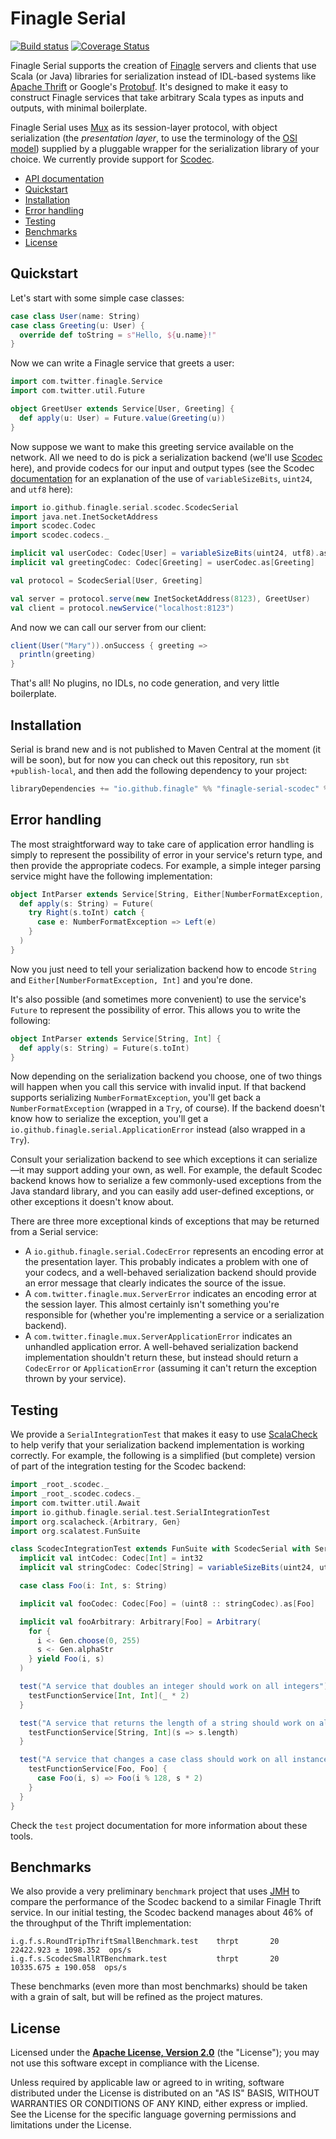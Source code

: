 # Finagle Serial

[![Build status](https://img.shields.io/travis/finagle/finagle-serial/master.svg)](http://travis-ci.org/finagle/finagle-serial)
[![Coverage Status](https://img.shields.io/codecov/c/github/finagle/finagle-serial/master.svg)](https://codecov.io/github/finagle/finagle-serial)

Finagle Serial supports the creation of [Finagle][1] servers and clients that
use Scala (or Java) libraries for serialization instead of IDL-based systems
like [Apache Thrift][2] or Google's [Protobuf][3]. It's designed to make it easy
to construct Finagle services that take arbitrary Scala types as inputs and
outputs, with minimal boilerplate.

Finagle Serial uses [Mux][4] as its session-layer protocol, with object
serialization (the _presentation layer_, to use the terminology of the
[OSI model][5]) supplied by a pluggable wrapper for the serialization library of
your choice. We currently provide support for [Scodec][6].

* [API documentation](https://finagle.github.io/finagle-serial/docs/)
* [Quickstart](#quick-start)
* [Installation](#installation)
* [Error handling](#error-handling)
* [Testing](#testing)
* [Benchmarks](#benchmarks)
* [License](#license)

## Quickstart

Let's start with some simple case classes:

``` scala
case class User(name: String)
case class Greeting(u: User) {
  override def toString = s"Hello, ${u.name}!"
}
```

Now we can write a Finagle service that greets a user:

``` scala
import com.twitter.finagle.Service
import com.twitter.util.Future

object GreetUser extends Service[User, Greeting] {
  def apply(u: User) = Future.value(Greeting(u))
}
```

Now suppose we want to make this greeting service available on the network. All
we need to do is pick a serialization backend (we'll use [Scodec][6] here),
and provide codecs for our input and output types (see the Scodec
[documentation][7] for an explanation of the use of `variableSizeBits`,
`uint24`, and `utf8` here):

``` scala
import io.github.finagle.serial.scodec.ScodecSerial
import java.net.InetSocketAddress
import scodec.Codec
import scodec.codecs._

implicit val userCodec: Codec[User] = variableSizeBits(uint24, utf8).as[User]
implicit val greetingCodec: Codec[Greeting] = userCodec.as[Greeting]

val protocol = ScodecSerial[User, Greeting]

val server = protocol.serve(new InetSocketAddress(8123), GreetUser)
val client = protocol.newService("localhost:8123")
```

And now we can call our server from our client:

``` scala
client(User("Mary")).onSuccess { greeting =>
  println(greeting)
}
```

That's all! No plugins, no IDLs, no code generation, and very little
boilerplate.

## Installation

Serial is brand new and is not published to Maven Central at the moment (it will
be soon), but for now you can check out this repository, run
`sbt +publish-local`, and then add the following dependency to your project:

``` scala
libraryDependencies += "io.github.finagle" %% "finagle-serial-scodec" % "0.0.1"
```

## Error handling

The most straightforward way to take care of application error handling is
simply to represent the possibility of error in your service's return type, and
then provide the appropriate codecs. For example, a simple integer parsing
service might have the following implementation:

``` scala
object IntParser extends Service[String, Either[NumberFormatException, Int]] {
  def apply(s: String) = Future(
    try Right(s.toInt) catch {
      case e: NumberFormatException => Left(e)
    }
  )
}
```

Now you just need to tell your serialization backend how to encode `String` and
`Either[NumberFormatException, Int]` and you're done.

It's also possible (and sometimes more convenient) to use the service's `Future`
to represent the possibility of error. This allows you to write the following:

``` scala
object IntParser extends Service[String, Int] {
  def apply(s: String) = Future(s.toInt)
}
```

Now depending on the serialization backend you choose, one of two things will
happen when you call this service with invalid input. If that backend supports
serializing `NumberFormatException`, you'll get back a `NumberFormatException`
(wrapped in a `Try`, of course). If the backend doesn't know how to serialize
the exception, you'll get a `io.github.finagle.serial.ApplicationError` instead
(also wrapped in a `Try`).

Consult your serialization backend to see which exceptions it can serialize—it
may support adding your own, as well. For example, the default Scodec backend
knows how to serialize a few commonly-used exceptions from the Java standard
library, and you can easily add user-defined exceptions, or other exceptions it
doesn't know about.

There are three more exceptional kinds of exceptions that may be returned from a
Serial service:

* A `io.github.finagle.serial.CodecError` represents an encoding error at the
    presentation layer. This probably indicates a problem with one of your
    codecs, and a well-behaved serialization backend should provide an error
    message that clearly indicates the source of the issue.
* A `com.twitter.finagle.mux.ServerError` indicates an encoding error at the
    session layer. This almost certainly isn't something you're responsible
    for (whether you're implementing a service or a serialization backend).
* A `com.twitter.finagle.mux.ServerApplicationError` indicates an unhandled
    application error. A well-behaved serialization backend implementation
    shouldn't return these, but instead should return a `CodecError` or
    `ApplicationError` (assuming it can't return the exception thrown by your
    service).

## Testing

We provide a `SerialIntegrationTest` that makes it easy to use [ScalaCheck][8]
to help verify that your serialization backend implementation is working
correctly. For example, the following is a simplified (but complete) version of
part of the integration testing for the Scodec backend:

``` scala
import _root_.scodec._
import _root_.scodec.codecs._
import com.twitter.util.Await
import io.github.finagle.serial.test.SerialIntegrationTest
import org.scalacheck.{Arbitrary, Gen}
import org.scalatest.FunSuite

class ScodecIntegrationTest extends FunSuite with ScodecSerial with SerialIntegrationTest {
  implicit val intCodec: Codec[Int] = int32
  implicit val stringCodec: Codec[String] = variableSizeBits(uint24, utf8)

  case class Foo(i: Int, s: String)

  implicit val fooCodec: Codec[Foo] = (uint8 :: stringCodec).as[Foo]

  implicit val fooArbitrary: Arbitrary[Foo] = Arbitrary(
    for {
      i <- Gen.choose(0, 255)
      s <- Gen.alphaStr
    } yield Foo(i, s)
  )

  test("A service that doubles an integer should work on all integers") {
    testFunctionService[Int, Int](_ * 2)
  }

  test("A service that returns the length of a string should work on all strings") {
    testFunctionService[String, Int](s => s.length)
  }

  test("A service that changes a case class should work on all instances") {
    testFunctionService[Foo, Foo] {
      case Foo(i, s) => Foo(i % 128, s * 2)
    }
  }
}
```

Check the `test` project documentation for more information about these tools.

## Benchmarks

We also provide a very preliminary `benchmark` project that uses [JMH][9] to
compare the performance of the Scodec backend to a similar Finagle Thrift
service. In our initial testing, the Scodec backend manages about 46% of the
throughput of the Thrift implementation:

```
i.g.f.s.RoundTripThriftSmallBenchmark.test    thrpt       20  22422.923 ± 1098.352  ops/s
i.g.f.s.ScodecSmallRTBenchmark.test           thrpt       20  10335.675 ± 190.058  ops/s
```

These benchmarks (even more than most benchmarks) should be taken with a grain
of salt, but will be refined as the project matures.

## License

Licensed under the **[Apache License, Version 2.0](http://www.apache.org/licenses/LICENSE-2.0)** (the "License");
you may not use this software except in compliance with the License.

Unless required by applicable law or agreed to in writing, software
distributed under the License is distributed on an "AS IS" BASIS,
WITHOUT WARRANTIES OR CONDITIONS OF ANY KIND, either express or implied.
See the License for the specific language governing permissions and
limitations under the License.

[1]: https://github.com/twitter/finagle
[2]: https://thrift.apache.org/
[3]: https://github.com/google/protobuf/
[4]: https://twitter.github.io/finagle/guide/Protocols.html#mux
[5]: https://en.wikipedia.org/wiki/OSI_model
[6]: https://github.com/scodec/scodec
[7]: http://scodec.org/scodec/latest/api/index.html#scodec.codecs.package
[8]: https://www.scalacheck.org/
[9]: http://openjdk.java.net/projects/code-tools/jmh/
